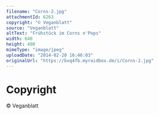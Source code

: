 ```yaml
---
filename: "Corns-2.jpg"
attachmentId: 6263
copyright: "© Veganblatt"
source: "Veganblatt"
altText: "Frühstück im Corns n'Pops"
width: 640
height: 400
mimeType: "image/jpeg"
uploadDate: "2014-02-20 16:46:03"
originalUrl: "https://bxq4fb.myraidbox.de/i/Corns-2.jpg"
---
```


# Copyright

© Veganblatt

